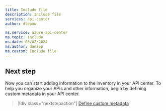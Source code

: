 ```yaml
---
title: Include file
description: Include file
services: api-center
author: dlepow

ms.service: azure-api-center
ms.topic: include
ms.date: 05/02/2024
ms.author: danlep
ms.custom: Include file
---
```


## Next step

Now you can start adding information to the inventory in your API center. To help you organize your APIs and other information, begin by defining custom metadata in your API center.

> [!div class="nextstepaction"]
> [Define custom metadata](../tutorials/./tutorials/add-metadata-properties.md)
